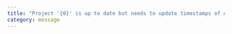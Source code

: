 ```yaml
---
title: "Project '{0}' is up to date but needs to update timestamps of output files that are older than input files"
category: message
---
```


